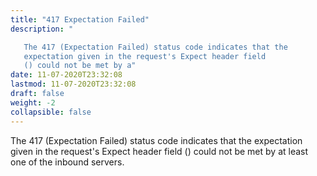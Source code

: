 ```yaml
---
title: "417 Expectation Failed"
description: "

   The 417 (Expectation Failed) status code indicates that the
   expectation given in the request's Expect header field
   () could not be met by a"
date: 11-07-2020T23:32:08
lastmod: 11-07-2020T23:32:08
draft: false
weight: -2
collapsible: false
---
```



   The 417 (Expectation Failed) status code indicates that the
   expectation given in the request's Expect header field
   () could not be met by at least one of the inbound
   servers.


                                                